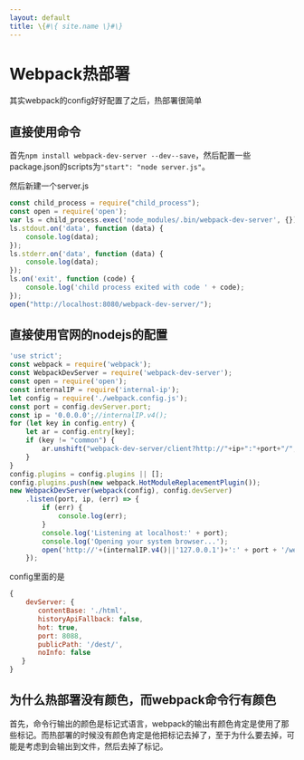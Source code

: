 ```yaml
---
layout: default
title: \{#\{ site.name \}#\}
---
```

# Webpack热部署
其实webpack的config好好配置了之后，热部署很简单

## 直接使用命令
首先`npm install webpack-dev-server --dev--save`，然后配置一些package.json的scripts为`"start": "node server.js"`。

然后新建一个server.js

```javascript
const child_process = require("child_process");
const open = require('open');
var ls = child_process.exec('node_modules/.bin/webpack-dev-server', {});
ls.stdout.on('data', function (data) {
    console.log(data);
});
ls.stderr.on('data', function (data) {
    console.log(data);
});
ls.on('exit', function (code) {
    console.log('child process exited with code ' + code);
});
open("http://localhost:8080/webpack-dev-server/");
```

## 直接使用官网的nodejs的配置
```javascript
'use strict';
const webpack = require('webpack');
const WebpackDevServer = require('webpack-dev-server');
const open = require('open');
const internalIP = require('internal-ip');
let config = require('./webpack.config.js');
const port = config.devServer.port;
const ip = '0.0.0.0';//internalIP.v4();
for (let key in config.entry) {
    let ar = config.entry[key];
    if (key != "common") {
        ar.unshift("webpack-dev-server/client?http://"+ip+":"+port+"/", "webpack/hot/dev-server");
    }
}
config.plugins = config.plugins || [];
config.plugins.push(new webpack.HotModuleReplacementPlugin());
new WebpackDevServer(webpack(config), config.devServer)
    .listen(port, ip, (err) => {
        if (err) {
            console.log(err);
        }
        console.log('Listening at localhost:' + port);
        console.log('Opening your system browser...');
        open('http://'+(internalIP.v4()||'127.0.0.1')+':' + port + '/webpack-dev-server/');
    });

```

config里面的是
```javascript
{
    devServer: {
       contentBase: './html',
       historyApiFallback: false,
       hot: true,
       port: 8088,
       publicPath: '/dest/',
       noInfo: false
   }
}
```

## 为什么热部署没有颜色，而webpack命令行有颜色
首先，命令行输出的颜色是标记式语言，webpack的输出有颜色肯定是使用了那些标记。而热部署的时候没有颜色肯定是他把标记去掉了，至于为什么要去掉，可能是考虑到会输出到文件，然后去掉了标记。
